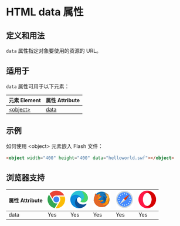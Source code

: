 HTML data 属性
===

## 定义和用法

`data` 属性指定对象要使用的资源的 URL。

## 适用于

`data` 属性可用于以下元素：

| 元素 Element | 属性 Attribute |
| ----- | ----- |
| [\<object>](../tags/object.md) | [data](../tags/object_data.md) |

## 示例

如何使用 \<object> 元素嵌入 Flash 文件：

```html idoc:preview:iframe
<object width="400" height="400" data="helloworld.swf"></object>
```

## 浏览器支持

| 属性 Attribute | ![chrome][1] | ![edge][2] | ![firefox][3] | ![safari][4] | ![opera][5] |
| ------- | --- | --- | --- | --- | --- |
| data      | Yes | Yes | Yes | Yes | Yes |

[1]: ../assets/chrome.svg
[2]: ../assets/edge.svg
[3]: ../assets/firefox.svg
[4]: ../assets/safari.svg
[5]: ../assets/opera.svg